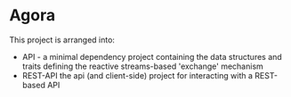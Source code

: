 Agora
=======

This project is arranged into:

 * API - a minimal dependency project containing the data structures and traits defining the reactive streams-based 'exchange' mechanism
 * REST-API the api (and client-side) project for interacting with a REST-based API

